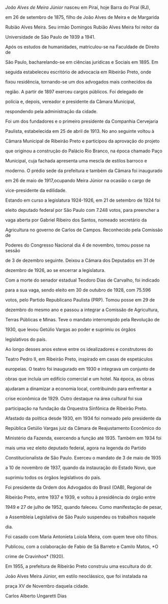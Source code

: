 

*João Alves de Meira Júnior* nasceu em Piraí, hoje Barra do Piraí (RJ),

em 26 de setembro de 1875, filho de João Alves de Meira e de Margarida

Rubião Alves Meira. Seu irmão Domingos Rubião Alves Meira foi reitor da

Universidade de São Paulo de 1939 a 1941.



Após os estudos de humanidades, matriculou-se na Faculdade de Direito de

São Paulo, bacharelando-se em ciências jurídicas e Sociais em 1895. Em

seguida estabeleceu escritório de advocacia em Ribeirão Preto, onde

fixou residência, tornando-se um dos advogados mais conhecidos da

região. A partir de 1897 exerceu cargos públicos. Foi delegado de

polícia e, depois, vereador e presidente da Câmara Municipal,

respondendo pela administração da cidade.



Foi um dos fundadores e o primeiro presidente da Companhia Cervejaria

Paulista, estabelecida em 25 de abril de 1913. No ano seguinte voltou à

Câmara Municipal de Ribeirão Preto e participou da aprovação do projeto

que originou a construção do Palácio Rio Branco, na época chamado Paço

Municipal, cuja fachada apresenta uma mescla de estilos barroco e

moderno. O prédio sede da prefeitura e também da Câmara foi inaugurado

em 26 de maio de 1917,ocupando Meira Júnior na ocasião o cargo de

vice-presidente da edilidade.



Estando em curso a legislatura 1924-1926, em 21 de setembro de 1924 foi

eleito deputado federal por São Paulo com 7.248 votos, para preencher a

vaga aberta por Gabriel Ribeiro dos Santos, nomeado secretário da

Agricultura no governo de Carlos de Campos. Reconhecido pela Comissão de

Poderes do Congresso Nacional dia 4 de novembro, tomou posse na sessão

de 3 de dezembro seguinte. Deixou a Câmara dos Deputados em 31 de

dezembro de 1926, ao se encerrar a legislatura.



Com a morte do senador estadual Teodoro Dias de Carvalho, foi indicado

para a sua vaga, sendo eleito em 30 de outubro de 1928, com 75.596

votos, pelo Partido Republicano Paulista (PRP). Tomou posse em 29 de

dezembro do mesmo ano e passou a integrar a Comissão de Agricultura,

Terras Públicas e Minas. Teve o mandato interrompido pela Revolução de

1930, que levou Getúlio Vargas ao poder e suprimiu os órgãos

legislativos do país.



Ao longo desses anos esteve entre os idealizadores e construtores do

Teatro Pedro II, em Ribeirão Preto, inspirado em casas de espetáculos

europeias. O teatro foi inaugurado em 1930 e integrava um conjunto de

obras que incluía um edifício comercial e um hotel. Na época, as obras

ajudaram a dinamizar a economia local, contribuindo para enfrentar a

crise econômica de 1929. Outro destaque na área cultural foi sua

participação na fundação da Orquestra Sinfônica de Ribeirão Preto.



Afastado da política desde 1930, em 1934 foi nomeado pelo presidente da

República Getúlio Vargas juiz da Câmara de Reajustamento Econômico do

Ministério da Fazenda, exercendo a função até 1935. Também em 1934 foi

mais uma vez eleito deputado federal, agora na legenda do Partido

Constitucionalista de São Paulo. Exerceu o mandato de 3 de maio de 1935

a 10 de novembro de 1937, quando da instauração do Estado Novo, que

suprimiu todos os órgãos legislativos do país.



Foi presidente da Ordem dos Advogados do Brasil (OAB), Regional de

Ribeirão Preto, entre 1937 e 1939, e voltou à presidência do órgão entre

1949 e 27 de julho de 1952, quando faleceu. Como manifestação de pesar,

a Assembleia Legislativa de São Paulo suspendeu os trabalhos naquele

dia.



Foi casado com Maria Antonieta Loiola Meira, com quem teve oito filhos.



Publicou, com a colaboração de Fabio de Sá Barreto e Camilo Matos, *O

crime de Cravinhos* (1920).



Em 1955, a prefeitura de Ribeirão Preto construiu uma escultura do dr.

João Alves Meira Júnior, em estilo neoclássico, que foi instalada na

praça XV de Novembro daquela cidade.



Carlos Alberto Ungaretti Dias




